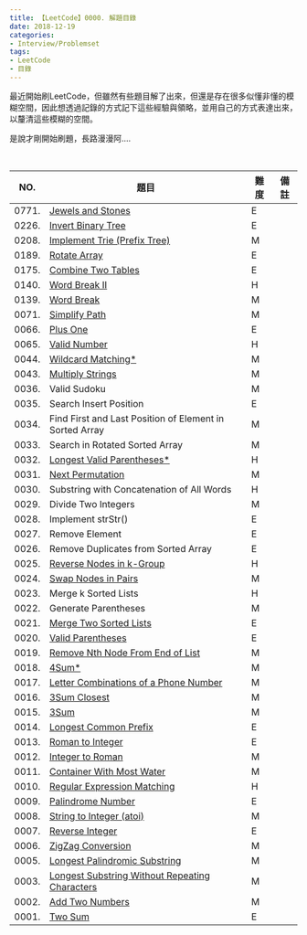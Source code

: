 ```yaml
---
title: 【LeetCode】0000. 解題目錄
date: 2018-12-19
categories:
- Interview/Problemset
tags:
- LeetCode
- 目錄
--- 
```


最近開始刷LeetCode，但雖然有些題目解了出來，但還是存在很多似懂非懂的模糊空間，因此想透過記錄的方式記下這些經驗與領略，並用自己的方式表達出來，以釐清這些模糊的空間。

是說才剛開始刷題，長路漫漫阿....
<!--more-->

<br>

| NO. | 題目 | 難度 | 備註 |
| ------------- | --- | --- | --- |
| 0771. | [Jewels and Stones](/interview/problemset/2019/01/03/LeetCode-0771-Jewels-and-Stones/) | E |  | 
| 0226. | [Invert Binary Tree](/interview/problemset/2018/12/16/LeetCode-0226-Invert-Binary-Tree/) | E |  | 
| 0208. | [Implement Trie (Prefix Tree) ](/problemset/2018/12/21/LeetCode-0208-Implement-Trie/) | M |  | 
| 0189. | [Rotate Array](/interview/problemset/2018/12/21/LeetCode-0189-Rotate-Array/) | E |  |
| 0175. | [Combine Two Tables](/interview/problemset/2018/12/19/LeetCode-0175-Combine-Two-Tables/) | E |  |
| 0140. | [Word Break II](/interview/problemset/2018/12/21/LeetCode-0140-Word-Break-II/) | H |  |
| 0139. | [Word Break](/interview/problemset/2018/12/21/LeetCode-0139-Word-Break/) | M |  | 
| 0071. | [Simplify Path](/interview/problemset/2018/12/25/LeetCode-0071-Simplify-Path/) | M |  |
| 0066. | [Plus One](/interview/problemset/2019/01/03/LeetCode-0066-Plus-One/) | E |  |
| 0065. | [Valid Number](/interview/problemset/2019/01/04/LeetCode-0065-Valid-Number/) | H |  |
| 0044. | [Wildcard Matching*](/interview/problemset/2018/12/20/LeetCode-0044-Wildcard-Matching/) | M |  |
| 0043. | [Multiply Strings](/interview/problemset/2018/12/26/LeetCode-0043-Multiply-Strings/) | M |  |
| 0036. | Valid Sudoku | M |  |
| 0035. | Search Insert Position | E |  |
| 0034. | Find First and Last Position of Element in Sorted Array | M |  |
| 0033. | Search in Rotated Sorted Array | M |  |
| 0032. | [Longest Valid Parentheses*](/interview/problemset/2018/12/21/LeetCode-0032-Longest-Valid-Parentheses/) | H |  |
| 0031. | [Next Permutation](/interview/problemset/2019/01/10/LeetCode-0031-Next-Permutation/) | M |  |
| 0030. | Substring with Concatenation of All Words | H |  |
| 0029. | Divide Two Integers | M |  |
| 0028. | Implement strStr() | E |  |
| 0027. | Remove Element | E |  |
| 0026. | Remove Duplicates from Sorted Array | E |  |
| 0025. | [Reverse Nodes in k-Group](/interview/problemset/2019/01/07/LeetCode-0025-Reverse-Nodes-in-k-Group/) | H |  |
| 0024. | [Swap Nodes in Pairs](/interview/problemset/2019/06/17/LeetCode-0024-Swap-Nodes-in-Pairs/) | M |  |
| 0023. | Merge k Sorted Lists | H |  |
| 0022. | Generate Parentheses | M |  |
| 0021. | [Merge Two Sorted Lists](/interview/problemset/2019/06/17/LeetCode-0021-Merge-Two-Sorted-Lists/) | E |  |
| 0020. | [Valid Parentheses](/interview/problemset/2018/12/20/LeetCode-0020-Valid-Parentheses/) | E |  |
| 0019. | [Remove Nth Node From End of List](/interview/problemset/2019/06/17/LeetCode-0019-Remove-Nth-Node-From-End-of-List/) | M |  |
| 0018. | [4Sum*](/interview/problemset/2019/06/17/LeetCode-0018-4Sum/) | M |  |
| 0017. | [Letter Combinations of a Phone Number](/interview/problemset/2019/06/11/LeetCode-0017-Letter-Combinations-of-a-Phone-Number/) | M |  |
| 0016. | [3Sum Closest](/interview/problemset/2019/06/11/LeetCode-0016-3Sum-Closest/) | M |  |
| 0015. | [3Sum](/interview/problemset/2019/06/11/LeetCode-0015-3Sum/) | M |  |
| 0014. | [Longest Common Prefix](/interview/problemset/2019/06/10/LeetCode-0014-Longest-Common-Prefix/) | E |  |
| 0013. | [Roman to Integer](/interview/problemset/2019/06/06/LeetCode-0013-Roman-to-Integer/) | E |  |
| 0012. | [Integer to Roman](/interview/problemset/2019/06/06/LeetCode-0012-Integer-to-Roman/) | M |  |
| 0011. | [Container With Most Water](/interview/problemset/2019/06/06/LeetCode-0011-Container-With-Most-Water/) | M |  |
| 0010. | [Regular Expression Matching](/interview/problemset/2018/12/19/LeetCode-0010-Regular-Expression-Matching/) | H |  |
| 0009. | [Palindrome Number](/interview/problemset/2019/06/06/LeetCode-0009-Palindrome-Number/) | E |  |
| 0008. | [String to Integer (atoi)](/interview/problemset/2019/06/05/LeetCode-0008-String-to-Integer-atoi/) | M |  |
| 0007. | [Reverse Integer](/interview/problemset/2019/06/05/LeetCode-0007-Reverse-Integer/) | E |  | 
| 0006. | [ZigZag Conversion](/interview/problemset/2018/12/19/LeetCode-0006-ZigZag-Conversion/) | M |  |
| 0005. | [Longest Palindromic Substring](/interview/problemset/2019/03/06/LeetCode-0005-Longest-Palindromic-Substring/) | M |  |
| 0003. | [Longest Substring Without Repeating Characters](/interview/problemset/2019/03/06/LeetCode-0003-Longest-Substring-Without-Repeating-Characters) | M |  |
| 0002. | [Add Two Numbers](/interview/problemset/2018/12/20/LeetCode-0002-Add-Two-Numbers/) | M |  |
| 0001. | [Two Sum](/interview/problemset/2018/12/19/LeetCode-0001-Two-Sum/) | E |  |